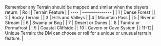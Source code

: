Remember any Terrain should be mapped and similar when the players return.
| Roll | Terrain Feature |
| ---- | --------------- |
| 1    | Dense Forest |
| 2    | Rocky Terrain |
| 3    | Hills and Valleys |
| 4    | Mountain Pass |
| 5    | River or Stream |
| 6    | Swamp or Bog |
| 7    | Desert or Dunes |
| 8    | Tundra or Permafrost |
| 9    | Coastal Cliffside |
| 10   | Cavern or Cave System |
| 11-12| Unique Terrain: the DM can choose or roll for a unique or unusual terrain feature. |
